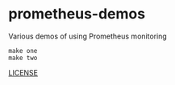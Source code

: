 # prometheus-demos

Various demos of using Prometheus monitoring

    make one
    make two

[LICENSE](LICENSE)